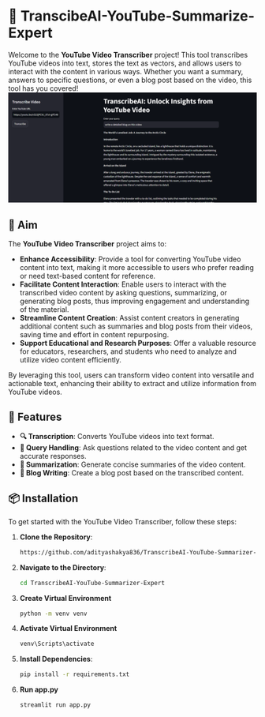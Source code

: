 # 🎥 TranscibeAI-YouTube-Summarize-Expert

Welcome to the **YouTube Video Transcriber** project! This tool transcribes YouTube videos into text, stores the text as vectors, 
and allows users to interact with the content in various ways. Whether you want a summary, answers to specific questions, or even a blog post based on the video, this tool has you covered!
![YouTube Video Transcriber Screenshot](https://github.com/adityashakya836/TranscribeAI-YouTube-Summarizer-Expert/blob/master/Screenshot%202024-09-08%20204524.png)

## 🎯 Aim

The **YouTube Video Transcriber** project aims to:

- **Enhance Accessibility**: Provide a tool for converting YouTube video content into text, making it more accessible to users who prefer reading or need text-based content for reference.
- **Facilitate Content Interaction**: Enable users to interact with the transcribed video content by asking questions, summarizing, or generating blog posts, thus improving engagement and understanding of the material.
- **Streamline Content Creation**: Assist content creators in generating additional content such as summaries and blog posts from their videos, saving time and effort in content repurposing.
- **Support Educational and Research Purposes**: Offer a valuable resource for educators, researchers, and students who need to analyze and utilize video content efficiently.

By leveraging this tool, users can transform video content into versatile and actionable text, enhancing their ability to extract and utilize information from YouTube videos.

## 🚀 Features

- **🔍 Transcription**: Converts YouTube videos into text format.
- **💬 Query Handling**: Ask questions related to the video content and get accurate responses.
- **📝 Summarization**: Generate concise summaries of the video content.
- **📰 Blog Writing**: Create a blog post based on the transcribed content.

## 📦 Installation

To get started with the YouTube Video Transcriber, follow these steps:

1. **Clone the Repository**:
    ```bash
    https://github.com/adityashakya836/TranscribeAI-YouTube-Summarizer-Expert.git
    ```

2. **Navigate to the Directory**:
    ```bash
    cd TranscribeAI-YouTube-Summarizer-Expert
    ```
3. **Create Virtual Environment**
   ```bash
   python -m venv venv
   ```
4. **Activate Virtual Environment**
    ```bash
    venv\Scripts\activate
    ```
5. **Install Dependencies**:
    ```bash
    pip install -r requirements.txt
    ```
6. **Run app.py**
   ```bash
   streamlit run app.py
   ```
